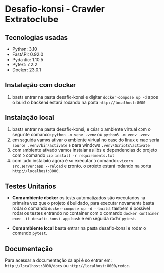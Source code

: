 # Desafio-konsi - Crawler Extratoclube

## Tecnologias usadas

- Python: 3.10
- FastAPI: 0.92.0
- Pydantic: 1.10.5
- Pytest: 7.2.2
- Docker: 23.0.1

## Instalação com docker

1. basta entrar na pasta desafio-konsi e digitar `docker-compose up -d` apos o build o backend estará rodando na porta `http://localhost:8000`


## Instalação local

1. basta entrar na pasta desafio-konsi, e criar o ambiente virtual com o seguinte comando: `python -m venv .venv` ou `python3 -m venv .venv`
2. em seguida vamos ativar o ambiente virtual no caso do linux e mac seria `source .venv/bin/activate` e para windows `.venv\Scripts\activate`
3. com ambiente ativado vamos instalar as libs e dependencias do projeto com o comando `pip install -r requirements.txt`
4. com tudo instalado agora é so executar o comando `uvicorn src.server:app --reload` e pronto, o projeto estará rodando na porta `http://localhost:8000`.


## Testes Unitarios

- **Com ambiente docker** os tests automatizados são executados na primeira vez que o projeto é buildado, para executar novamente basta rodar o comando `docker-compose up -d --build`,
tambem é possivel rodar os testes entrando no container com o comando `docker container exec -it desafio-konsi-app bash` e em seguida rodar `pytest`.

- **Com ambiente local** basta entrar na pasta  desafio-konsi e rodar o comando `pytest`.


## Documentação

Para acessar a documentação da api é so entrar em: `http://localhost:8000/docs` ou `http://localhost:8000/redoc`.
